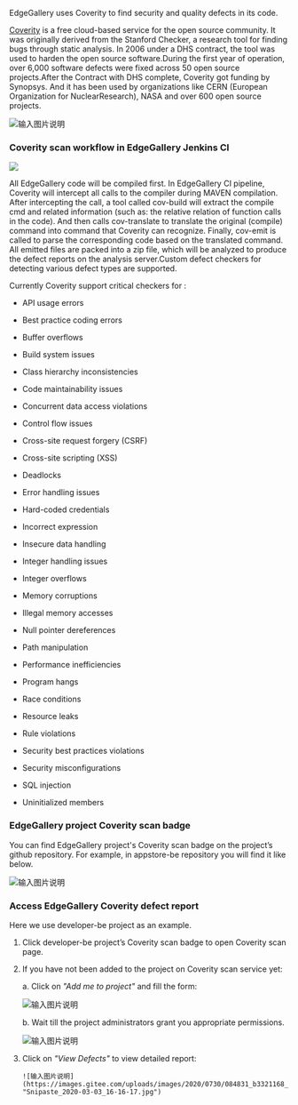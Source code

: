 EdgeGallery uses Coverity to find security and quality defects in its code.

[Coverity](https://www.synopsys.com/software-integrity/security-testing/static-analysis-sast.html) is a free cloud-based service for the open source community. It was originally derived from the Stanford Checker, a research tool for finding bugs through static analysis. In 2006 under a DHS contract, the tool was used to harden the open source software.During the first year of operation, over 6,000 software defects were fixed across 50 open source projects.After the Contract with DHS complete, Coverity got funding by Synopsys. And it has been used by organizations like CERN (European Organization for NuclearResearch), NASA and over 600 open source projects.

![输入图片说明](https://images.gitee.com/uploads/images/2020/0730/084935_e09a070a_5645267.jpeg "Snipaste_2020-03-03_13-05-38.jpg")

### Coverity scan workflow in EdgeGallery Jenkins CI

![](https://edgegallery.atlassian.net/wiki/download/attachments/364041/%E5%9B%BE%E7%89%871.jpg?api=v2)

All EdgeGallery code will be compiled first. In EdgeGallery CI pipeline, Coverity will intercept all calls to the compiler during MAVEN compilation. After intercepting the call, a tool called cov-build will extract the compile cmd and related information (such as: the relative relation of function calls in the code). And then calls cov-translate to translate the original (compile) command into command that Coverity can recognize. Finally, cov-emit is called to parse the corresponding code based on the translated command. All emitted files are packed into a zip file, which will be analyzed to produce the defect reports on the analysis server.Custom defect checkers for detecting various defect types are supported.

Currently Coverity support critical checkers for :

*   API usage errors

*   Best practice coding errors

*   Buffer overflows

*   Build system issues

*   Class hierarchy inconsistencies

*   Code maintainability issues

*   Concurrent data access violations

*   Control flow issues

*   Cross-site request forgery (CSRF)

*   Cross-site scripting (XSS)

*   Deadlocks

*   Error handling issues

*   Hard-coded credentials

*   Incorrect expression

*   Insecure data handling

*   Integer handling issues

*   Integer overflows

*   Memory corruptions

*   Illegal memory accesses

*   Null pointer dereferences

*   Path manipulation

*   Performance inefficiencies

*   Program hangs

*   Race conditions

*   Resource leaks

*   Rule violations

*   Security best practices violations

*   Security misconfigurations

*   SQL injection

*   Uninitialized members

### EdgeGallery project Coverity scan badge

You can find EdgeGallery project's Coverity scan badge on the project’s github repository. For example, in appstore-be repository you will find it like below.

![输入图片说明](https://images.gitee.com/uploads/images/2020/0730/084855_f8e21f97_5645267.png "Snipaste_2020-03-03_15-49-32.png")

### Access EdgeGallery Coverity defect report

Here we use developer-be project as an example.

1. Click developer-be project’s Coverity scan badge to open Coverity scan page.  

2. If you have not been added to the project on Coverity scan service yet:

   a. Click on _"Add me to project"_ and fill the form:

      ![输入图片说明](https://images.gitee.com/uploads/images/2020/0730/084532_c25737e0_5645267.png "Snipaste_2020-03-03_16-14-51.png")

   b. Wait till the project administrators grant you appropriate permissions.

      ![输入图片说明](https://images.gitee.com/uploads/images/2020/0730/084736_9b2fd84f_5645267.jpeg "Snipaste_2020-03-03_16-15-38.jpg")

3. Click on _"View Defects"_ to view detailed report:

       ![输入图片说明](https://images.gitee.com/uploads/images/2020/0730/084831_b3321168_5645267.jpeg "Snipaste_2020-03-03_16-16-17.jpg")
